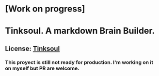 # [Work on progress] 
# Tinksoul. A markdown Brain Builder. 
## License: [Tinksoul](LICENSE.md)
### This proyect is still not ready for production. I'm working on it on myself but PR are welcome.

